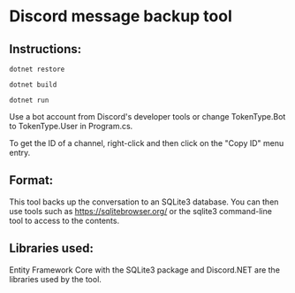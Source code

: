 Discord message backup tool
===========================

Instructions:
------------
```dotnet restore```

```dotnet build```

```dotnet run```

Use a bot account from Discord's developer tools or change TokenType.Bot to TokenType.User in Program.cs.

To get the ID of a channel, right-click and then click on the "Copy ID" menu entry.

Format:
------- 

This tool backs up the conversation to an SQLite3 database. You can then use tools such as https://sqlitebrowser.org/ or the sqlite3 command-line tool to access to the contents.

Libraries used:
--------------

Entity Framework Core with the SQLite3 package and Discord.NET are the libraries used by the tool.

